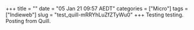+++
title = ""
date = "05 Jan 21 09:57 AEDT"
categories = ["Micro"]
tags = ["Indieweb"]
slug = "test_quill-mRRYhLuZfZTyWu0"
+++
Testing testing. Posting from Quill.
